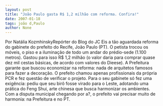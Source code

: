 ```yaml
---
layout: post
title: "João Paulo gasta R$ 1,2 milhão com reforma. Confira!"
date: 2007-01-18
tags: joão d,Paulo
author: None
---
```

Por Natália KozmhinskyRepórter do Blog do JC
Eis a tão aguardada reforma do gabinete do prefeito do Recife, João Paulo (PT).&nbsp;O petista trocou os móveis, o piso e a iluminação de todo um andar do prédio-sede (1.100 metros). Gastou para isso R$ 1,2 milhão (o valor daria para comprar quase dez mil cestas básicas, de acordo com valores do Dieese). 
A Prefeitura garante que buscou economizar na reforma: nada de arquitetos famosos para fazer a decoração. O prefeito chamou apenas profissionais da própria PCR e fez questão de verificar o projeto. 
Para o seu gabinete só fez uma exigência: pediu que seu birô fosse virado para o Leste, adotando uma prática do Feng Shui, arte chinesa que busca harmonizar os ambientes. 
Com a disputa municipal chegando por a?, o prefeito vai precisar muito de harmonia: na Prefeitura e no PT.  